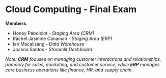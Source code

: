 # Cloud Computing - Final Exam

**Members**:
- Honey Pabololot - *Staging Area (CRM)*
- Rachel Jasmine Canaman - *Staging Area (ERP)*
- Ian Macalisang - *Data Warehouse*
- Joanna Santos - *Streamlit Dashboard*


*Note: **CRM** focuses on managing customer interactions and relationships, primarily for sales, marketing, and customer service,
while **ERP** manages core business operations like finance, HR, and supply chain.*
